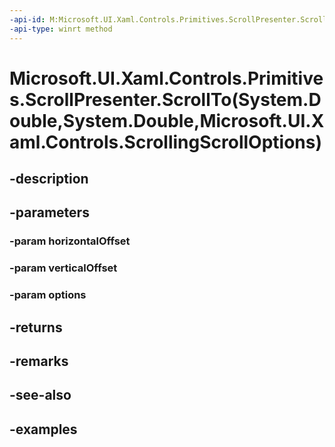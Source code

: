 ```yaml
---
-api-id: M:Microsoft.UI.Xaml.Controls.Primitives.ScrollPresenter.ScrollTo(System.Double,System.Double,Microsoft.UI.Xaml.Controls.ScrollingScrollOptions)
-api-type: winrt method
---
```


# Microsoft.UI.Xaml.Controls.Primitives.ScrollPresenter.ScrollTo(System.Double,System.Double,Microsoft.UI.Xaml.Controls.ScrollingScrollOptions)

<!--
public Microsoft.UI.Xaml.Controls.ScrollInfo ScrollTo (double horizontalOffset, double verticalOffset, Microsoft.UI.Xaml.Controls.ScrollingScrollOptions options);
-->


## -description

## -parameters

### -param horizontalOffset

### -param verticalOffset

### -param options

## -returns

## -remarks

## -see-also

## -examples


